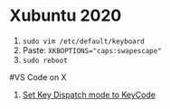 # Xubuntu 2020
1) `sudo vim /etc/default/keyboard`
2) Paste: `XKBOPTIONS="caps:swapescape"`
3) `sudo reboot`

#VS Code on X
1) [Set Key Dispatch mode to KeyCode](https://github.com/Microsoft/vscode/issues/23991#issuecomment-292336504)
